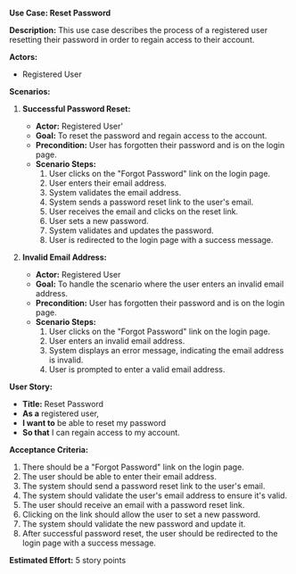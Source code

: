 **Use Case: Reset Password**

**Description:** This use case describes the process of a registered user resetting their password in order to regain access to their account.

**Actors:**

- Registered User

**Scenarios:**

1. **Successful Password Reset:**

   - **Actor:** Registered User'
   - **Goal:** To reset the password and regain access to the account.
   - **Precondition:** User has forgotten their password and is on the login page.
   - **Scenario Steps:**
     1. User clicks on the "Forgot Password" link on the login page.
     2. User enters their email address.
     3. System validates the email address.
     4. System sends a password reset link to the user's email.
     5. User receives the email and clicks on the reset link.
     6. User sets a new password.
     7. System validates and updates the password.
     8. User is redirected to the login page with a success message.

2. **Invalid Email Address:**

   - **Actor:** Registered User
   - **Goal:** To handle the scenario where the user enters an invalid email address.
   - **Precondition:** User has forgotten their password and is on the login page.
   - **Scenario Steps:**
     1. User clicks on the "Forgot Password" link on the login page.
     2. User enters an invalid email address.
     3. System displays an error message, indicating the email address is invalid.
     4. User is prompted to enter a valid email address.

**User Story:**

- **Title:** Reset Password
- **As a** registered user,
- **I want to** be able to reset my password
- **So that** I can regain access to my account.

**Acceptance Criteria:**

1. There should be a "Forgot Password" link on the login page.
2. The user should be able to enter their email address.
3. The system should send a password reset link to the user's email.
4. The system should validate the user's email address to ensure it's valid.
5. The user should receive an email with a password reset link.
6. Clicking on the link should allow the user to set a new password.
7. The system should validate the new password and update it.
8. After successful password reset, the user should be redirected to the login page with a success message.

**Estimated Effort:** 5 story points
